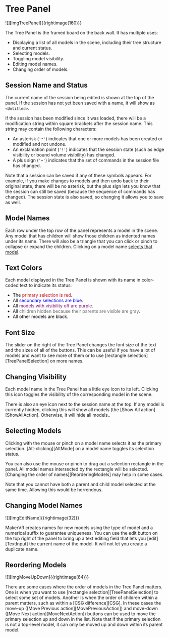 # Tree Panel

![][ImgTreePanel]{{rightimage(160)}}

The Tree Panel is the framed board on the back wall. It has multiple uses:

+ Displaying a list of all models in the scene, including their tree structure
  and current status.
+ Selecting models.
+ Toggling model visibility.
+ Editing model names.
+ Changing order of models.

## Session Name and Status

The current name of the session being edited is shown at the top of the panel.
If the session has not yet been saved with a name, it will show as
`<Untitled>`.

If the session has been modified since it was loaded, there will be a
modification string within square brackets after the session name.  This string
may contain the following characters:

+ An asterisk (`'*'`) indicates that one or more models has been created or
  modified and not undone.
+ An exclamation point (`'!'`) indicates that the session state (such as edge
  visibility or bound volume visibility) has changed.
+ A plus sign (`'+'`) indicates that the set of commands in the session file
  has changed.

Note that a session can be saved if any of these symbols appears. For example,
if you make changes to models and then undo back to their original state, there
will be no asterisk, but the plus sign lets you know that the session can still
be saved (because the sequence of commands has changed). The session state is
also saved, so changing it allows you to save as well.

## Model Names

Each row under the top row of the panel represents a model in the scene. Any
model that has children will show those children as indented names under its
name. There will also be a triangle that you can click or pinch to collapse or
expand the children. Clicking on a model name [selects that
model](#selecting-models).

## Text Colors

Each model displayed in the Tree Panel is shown with its name in color-coded
text to indicate its status:

+ The <span style="color:rgb(212,20,20)">primary selection is red</span>.
+ All <span style="color:rgb(0,0,254)">secondary selections are blue</span>.
+ All <span style="color:rgb(128,10,117)">models with visibility off are
  purple</span>.
+ All <span style="color:rgb(102,102,102)">children hidden because their
  parents are visible are gray</span>.
+ All <span style="color:rgb(0,0,0)">other models are black</span>.

## Font Size

The slider on the right of the Tree Panel changes the font size of the text and
the sizes of all of the buttons.  This can be useful if you have a lot of
models and want to see more of them or to use [rectangle
selection][TreePanelSelection] on more names.

## Changing Visibility

Each model name in the Tree Panel has a little eye icon to its left. Clicking
this icon toggles the visibility of the corresponding model in the scene.

There is also an eye icon next to the session name at the top. If any model is
currently hidden, clicking this will show all models (the [Show All
action][ShowAllAction]. Otherwise, it will hide all models..

## Selecting Models

Clicking with the mouse or pinch on a model name selects it as the primary
selection. [Alt-clicking][AltMode] on a model name toggles its selection
status.

You can also use the mouse or pinch to drag out a selection rectangle in the
panel. All model names intersected by the rectangle will be selected. [Changing
the order of names][ReorderingModels] may help in some cases.

Note that you cannot have both a parent and child model selected at the same
time. Allowing this would be horrendous.

## Changing Model Names

![][ImgEditName]{{rightimage(32)}}

MakerVR creates names for new models using the type of model and a numerical
suffix to guarantee uniqueness. You can use the edit button on the top right of
the panel to bring up a text editing field that lets you [edit][TextInput] the
current name of the model. It will not let you create a duplicate name.

## Reordering Models

![][ImgMoveUpDown]{{rightimage(64)}}

There are some cases where the order of models in the Tree Panel matters. One
is when you want to use [rectangle selection][TreePanelSelection] to select
some set of models. Another is when the order of children within a parent
matters, such as within a [CSG difference][CSG]. In these cases the move-up
([Move Previous action][MovePreviousAction]) and move-down ([Move Next
action][MoveNextAction]) buttons can be used to move the primary selection up
and down in the list. Note that if the primary selection is not a top-level
model, it can only be moved up and down within its parent model.
